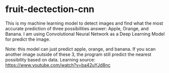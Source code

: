# fruit-dectection-cnn
This is my machine learning model to detect images and find what the most accurate prediction of three possibilities answer: Apple, Orange, and Banana.
I am using Convolutional Neural Network as a Deep Learning Model for predict the image.

Note: this model can just predict apple, orange, and banana. If you scan another image outside of these 3, the program still predict the nearest possibility based on data.
Learning source: https://www.youtube.com/watch?v=ba42uYJd8nc
